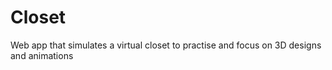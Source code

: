 # Closet
Web app that simulates a virtual closet to practise and focus on 3D designs and animations
